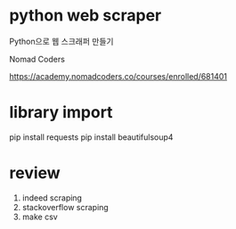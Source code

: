 # python web scraper

Python으로 웹 스크래퍼 만들기

Nomad Coders

https://academy.nomadcoders.co/courses/enrolled/681401

# library import

pip install requests
pip install beautifulsoup4


# review

1. indeed scraping
2. stackoverflow scraping
3. make csv

